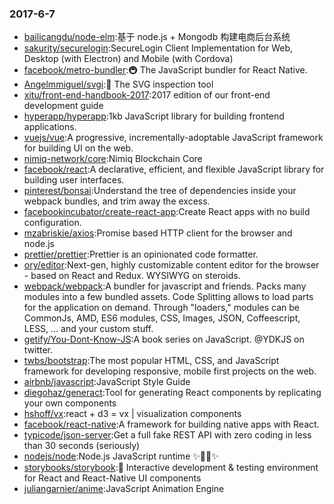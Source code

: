 ### 2017-6-7 
* [bailicangdu/node-elm](https://github.com//bailicangdu/node-elm):基于 node.js + Mongodb 构建电商后台系统 
* [sakurity/securelogin](https://github.com//sakurity/securelogin):SecureLogin Client Implementation for Web, Desktop (with Electron) and Mobile (with Cordova) 
* [facebook/metro-bundler](https://github.com//facebook/metro-bundler):🚇 The JavaScript bundler for React Native. 
* [Angelmmiguel/svgi](https://github.com//Angelmmiguel/svgi):🔎 The SVG inspection tool 
* [xitu/front-end-handbook-2017](https://github.com//xitu/front-end-handbook-2017):2017 edition of our front-end development guide 
* [hyperapp/hyperapp](https://github.com//hyperapp/hyperapp):1kb JavaScript library for building frontend applications. 
* [vuejs/vue](https://github.com//vuejs/vue):A progressive, incrementally-adoptable JavaScript framework for building UI on the web. 
* [nimiq-network/core](https://github.com//nimiq-network/core):Nimiq Blockchain Core 
* [facebook/react](https://github.com//facebook/react):A declarative, efficient, and flexible JavaScript library for building user interfaces. 
* [pinterest/bonsai](https://github.com//pinterest/bonsai):Understand the tree of dependencies inside your webpack bundles, and trim away the excess. 
* [facebookincubator/create-react-app](https://github.com//facebookincubator/create-react-app):Create React apps with no build configuration. 
* [mzabriskie/axios](https://github.com//mzabriskie/axios):Promise based HTTP client for the browser and node.js 
* [prettier/prettier](https://github.com//prettier/prettier):Prettier is an opinionated code formatter. 
* [ory/editor](https://github.com//ory/editor):Next-gen, highly customizable content editor for the browser - based on React and Redux. WYSIWYG on steroids. 
* [webpack/webpack](https://github.com//webpack/webpack):A bundler for javascript and friends. Packs many modules into a few bundled assets. Code Splitting allows to load parts for the application on demand. Through "loaders," modules can be CommonJs, AMD, ES6 modules, CSS, Images, JSON, Coffeescript, LESS, ... and your custom stuff. 
* [getify/You-Dont-Know-JS](https://github.com//getify/You-Dont-Know-JS):A book series on JavaScript. @YDKJS on twitter. 
* [twbs/bootstrap](https://github.com//twbs/bootstrap):The most popular HTML, CSS, and JavaScript framework for developing responsive, mobile first projects on the web. 
* [airbnb/javascript](https://github.com//airbnb/javascript):JavaScript Style Guide 
* [diegohaz/generact](https://github.com//diegohaz/generact):Tool for generating React components by replicating your own components 
* [hshoff/vx](https://github.com//hshoff/vx):react + d3 = vx | visualization components 
* [facebook/react-native](https://github.com//facebook/react-native):A framework for building native apps with React. 
* [typicode/json-server](https://github.com//typicode/json-server):Get a full fake REST API with zero coding in less than 30 seconds (seriously) 
* [nodejs/node](https://github.com//nodejs/node):Node.js JavaScript runtime ✨🐢🚀✨ 
* [storybooks/storybook](https://github.com//storybooks/storybook):📓 Interactive development & testing environment for React and React-Native UI components 
* [juliangarnier/anime](https://github.com//juliangarnier/anime):JavaScript Animation Engine 
